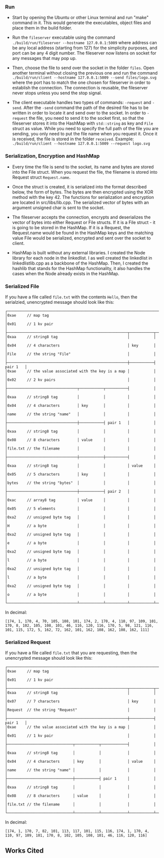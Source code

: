 ### Run 

- Start by opening the Ubuntu or other Linux terminal and run "make" command in it.
This would generate the executables, object files and place them in the build folder. 

- Run the `fileserver` executable using the command `./build/run/fileserver --hostname 127.0.0.1:5009` where address can be any local address (starting from 127) for the simplicity purposes, and port can be any 4 digit number. The fileserver now listens on socket for any messages that may pop up. 

- Then, choose the file to send over the socket in the folder `files`. Open another terminal without closing the previous one and run the command `./build/run/client --hostname 127.0.0.1:5009 --send files/logo.svg` where the port has to match the one chosen for fileserver in order to establish the connection. The connection is reusable, the fileserver never stops unless you send the stop signal.

- The client executable handles two types of commands: `-request` and `-send`. After the `-send` command the path of the desired file has to be written in order to locate it and send over to the socket. In order to `-request` the file, you need to send it to the socket first, so that the fileserver stores it into the HashMap with `std::string` as key and `File` struct as value. While you need to specify the full path of the file you are sending, you only need to put the file name when you request it. Once it is received, the file is stored in the folder `received`.
Example: `./build/run/client --hostname 127.0.0.1:5009 --request logo.svg`


### Serialization, Encryption and HashMap 

- Every time the file is send to the socket, its name and bytes are stored into the File struct. When you request the file, the filename is stored into Request struct `Request.name`. 

- Once the struct is created, it is serialized into the format described below, the form of bytes. The bytes are then encrypted using the XOR method with the key 42. The functions for serialization and encryption are located in src/libs/lib.cpp. The serialized vector of bytes with an argument unsigned char is sent to the socket. 

- The fileserver accepts the connection, encrypts and deserializes the vector of bytes into either Request or File structs. If it is a File struct - it is going to be stored in the HashMap. If it is a Request, the Request.name would be found in the HashMap keys and the matching value File would be serialized, encrypted and sent over the socket to client. 

- HashMap is built without any external libraries. I created the Node library for each node in the linkedlist. I as well created the linkedlist in linkedlistlib.cpp as a backbone of the HashMap. Then, I created the hashlib that stands for the HashMap functionality, it also handles the cases when the Node already exists in the HashMap. 

### Serialized File

If you have a file called `file.txt` with the contents `Hello`, then the serialzied, unencrypted message should look like this:

```
┌───────────────────────────────────────────────────────────────────────────────┐
│0xae     // map tag                                                            │
│0x01     // 1 kv pair                                                          │
├───────────────────────────────────────────────────────┬───────────┬───────────┤
│0xaa     // string8 tag                                │           │           │
│0x04     // 4 characters                               │ key       │           │
│File     // the string "File"                          │           │           │
├───────────────────────────────────────────────────────┼───────────┤  pair 1   │
│0xae     // the value associated with the key is a map │           │           │
│0x02     // 2 kv pairs                                 │           │           │
├────────────────────────────────┬───────────┬──────────┤           │           │
│0xaa     // string8 tag         │           │          │           │           │
│0x04     // 4 characters        │ key       │          │           │           │
│name     // the string "name"   │           │          │           │           │
├────────────────────────────────┼───────────┤ pair 1   │           │           │
│0xaa     // string8 tag         │           │          │           │           │
│0x08     // 8 characters        │ value     │          │           │           │
│file.txt // the filename        │           │          │           │           │
├────────────────────────────────┼───────────┼──────────┤           │           │
│0xaa     // string8 tag         │           │          │ value     │           │
│0x05     // 5 characters        │ key       │          │           │           │
│bytes    // the string "bytes"  │           │          │           │           │
├────────────────────────────────┼───────────┤ pair 2   │           │           │
│0xac     // array8 tag          │ value     │          │           │           │
│0x05     // 5 elements          │           │          │           │           │
|0xa2     // unsigned byte tag   │           │          │           │           │
│H        // a byte              │           │          │           │           │
|0xa2     // unsigned byte tag   │           │          │           │           │
│e        // a byte              │           │          │           │           │
|0xa2     // unsigned byte tag   │           │          │           │           │
│l        // a byte              │           │          │           │           │
|0xa2     // unsigned byte tag   │           │          │           │           │
│l        // a byte              │           │          │           │           │
|0xa2     // unsigned byte tag   │           │          │           │           │
│o        // a byte              │           │          │           │           │
└────────────────────────────────┴───────────┴──────────┴───────────┴───────────┘           
```

In decimal:
```
[174, 1, 170, 4, 70, 105, 108, 101, 174, 2, 170, 4, 110, 97, 109, 101, 170, 8, 102, 105, 108, 101, 46, 116, 120, 116, 170, 5, 98, 121, 116, 101, 115, 172, 5, 162, 72, 162, 101, 162, 108, 162, 108, 162, 111]
```


### Serialized Request

If you have a file called `file.txt` that you are requesting, then the unencrypted message should look like this:

```
┌───────────────────────────────────────────────────────────────────────────────┐
│0xae     // map tag                                                            │
│0x01     // 1 kv pair                                                          │
├───────────────────────────────────────────────────────┬───────────┬───────────┤
│0xaa     // string8 tag                                │           │           │
│0x07     // 7 characters                               │ key       │           │
│Request  // the string "Request"                       │           │           │
├───────────────────────────────────────────────────────┼───────────┤  pair 1   │
│0xae     // the value associated with the key is a map │           │           │
│0x01     // 1 kv pair                                  │           │           │
├──────────────────────────────┬───────────┬────────────┤           │           │
│0xaa     // string8 tag       │           │            │           │           │
│0x04     // 4 characters      │ key       │            │ value     │           │
│name     // the string "name" │           │            │           │           │
├──────────────────────────────┼───────────┤ pair 1     │           │           │
│0xaa     // string8 tag       │           │            │           │           │
│0x08     // 8 characters      │ value     │            │           │           │
│file.txt // the filename      │           │            │           │           │
└──────────────────────────────┴───────────┴────────────┴───────────┴───────────┘           
```

In decimal:
```
[174, 1, 170, 7, 82, 101, 113, 117, 101, 115, 116, 174, 1, 170, 4, 110, 97, 109, 101, 170, 8, 102, 105, 108, 101, 46, 116, 120, 116]
```

## Works Cited

[0]: https://studentaffairs.lehigh.edu/content/code-conduct
[1]: https://www.markdownguide.org/basic-syntax#reference-style-links
[2]: http://crasseux.com/books/ctutorial/Building-a-library.html#Building%20a%20library
[3]: https://support.zoom.us/hc/en-us/articles/201362473-Local-recording
[4]: http://gitlab.cse.lehigh.edu/arm320-cse109/homeworks/homework-8
[5]: https://www.tutorialspoint.com/unix_sockets/socket_quick_guide.htm
[6]: https://www.technical-recipes.com/2014/getting-started-with-client-server-applications-in-c/
[7]: http://gitlab.cse.lehigh.edu/cse109/spring-2022/assignments/homework-5
[8]: https://www.csl.mtu.edu/cs4411.ck/www/NOTES/process/shm/example-1.html
